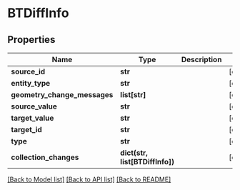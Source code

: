 # BTDiffInfo

## Properties
Name | Type | Description | Notes
------------ | ------------- | ------------- | -------------
**source_id** | **str** |  | [optional] 
**entity_type** | **str** |  | [optional] 
**geometry_change_messages** | **list[str]** |  | [optional] 
**source_value** | **str** |  | [optional] 
**target_value** | **str** |  | [optional] 
**target_id** | **str** |  | [optional] 
**type** | **str** |  | [optional] 
**collection_changes** | **dict(str, list[BTDiffInfo])** |  | [optional] 

[[Back to Model list]](../README.md#documentation-for-models) [[Back to API list]](../README.md#documentation-for-api-endpoints) [[Back to README]](../README.md)



